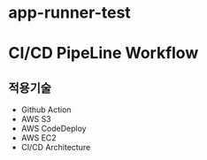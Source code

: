 # app-runner-test


# CI/CD PipeLine Workflow
## 적용기술
- Github Action
- AWS S3
- AWS CodeDeploy
- AWS EC2
- CI/CD Architecture

